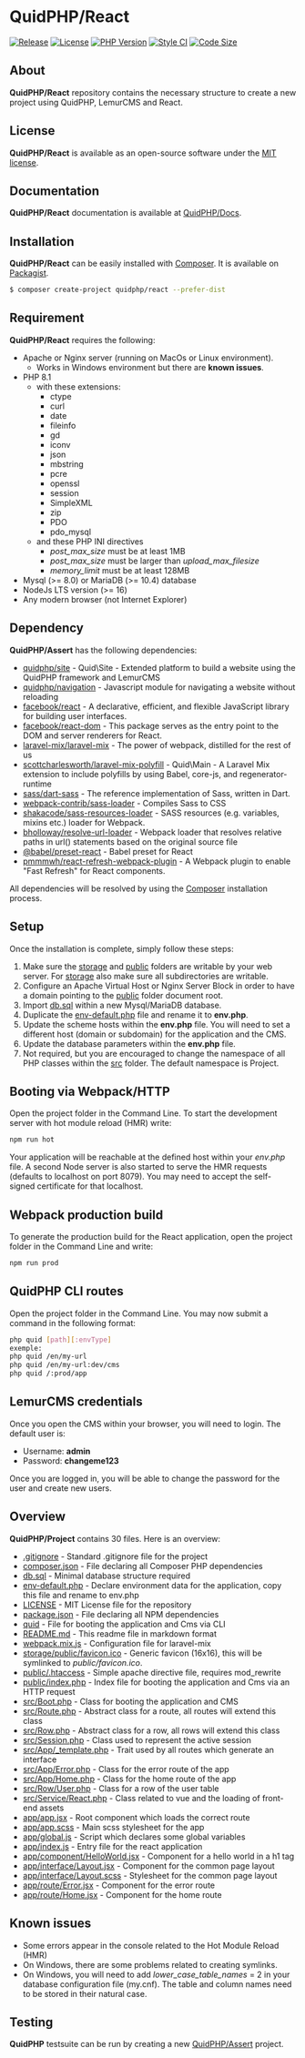 # QuidPHP/React
[![Release](https://img.shields.io/github/v/release/quidphp/react)](https://packagist.org/packages/quidphp/react)
[![License](https://img.shields.io/github/license/quidphp/react)](https://github.com/quidphp/react/blob/master/LICENSE)
[![PHP Version](https://img.shields.io/packagist/php-v/quidphp/react)](https://www.php.net)
[![Style CI](https://styleci.io/repos/494941847/shield)](https://styleci.io)
[![Code Size](https://img.shields.io/github/languages/code-size/quidphp/react)](https://github.com/quidphp/react)

## About
**QuidPHP/React** repository contains the necessary structure to create a new project using QuidPHP, LemurCMS and React.

## License
**QuidPHP/React** is available as an open-source software under the [MIT license](LICENSE).

## Documentation
**QuidPHP/React** documentation is available at [QuidPHP/Docs](https://github.com/quidphp/docs).

## Installation
**QuidPHP/React** can be easily installed with [Composer](https://getcomposer.org). It is available on [Packagist](https://packagist.org/packages/quidphp/react).
``` bash
$ composer create-project quidphp/react --prefer-dist
```

## Requirement
**QuidPHP/React** requires the following:
- Apache or Nginx server (running on MacOs or Linux environment). 
    - Works in Windows environment but there are **known issues**.
- PHP 8.1 
    - with these extensions:
        - ctype
        - curl
        - date
        - fileinfo
        - gd
        - iconv
        - json
        - mbstring
        - pcre
        - openssl
        - session
        - SimpleXML
        - zip
        - PDO
        - pdo_mysql
    - and these PHP INI directives
        - *post_max_size* must be at least 1MB
        - *post_max_size* must be larger than *upload_max_filesize*
        - *memory_limit* must be at least 128MB
- Mysql (>= 8.0) or MariaDB (>= 10.4) database
- NodeJs LTS version (>= 16)
- Any modern browser (not Internet Explorer)

## Dependency
**QuidPHP/Assert** has the following dependencies:
- [quidphp/site](https://github.com/quidphp/site) - Quid\Site - Extended platform to build a website using the QuidPHP framework and LemurCMS
- [quidphp/navigation](https://github.com/quidphp/navigation) - Javascript module for navigating a website without reloading
- [facebook/react](https://github.com/facebook/react) - A declarative, efficient, and flexible JavaScript library for building user interfaces.
- [facebook/react-dom](https://www.npmjs.com/package/react-dom) - This package serves as the entry point to the DOM and server renderers for React.
- [laravel-mix/laravel-mix](https://github.com/laravel-mix/laravel-mix) - The power of webpack, distilled for the rest of us
- [scottcharlesworth/laravel-mix-polyfill](https://github.com/scottcharlesworth/laravel-mix-polyfill) - Quid\Main - A Laravel Mix extension to include polyfills by using Babel, core-js, and regenerator-runtime
- [sass/dart-sass](https://github.com/sass/dart-sass) - The reference implementation of Sass, written in Dart.
- [webpack-contrib/sass-loader](https://github.com/webpack-contrib/sass-loader) - Compiles Sass to CSS
- [shakacode/sass-resources-loader](https://github.com/shakacode/sass-resources-loader) - SASS resources (e.g. variables, mixins etc.) loader for Webpack.
- [bholloway/resolve-url-loader](https://github.com/bholloway/resolve-url-loader) - Webpack loader that resolves relative paths in url() statements based on the original source file
- [@babel/preset-react](https://www.npmjs.com/package/@babel/preset-react) - Babel preset for React
- [pmmmwh/react-refresh-webpack-plugin](https://github.com/pmmmwh/react-refresh-webpack-plugin) - A Webpack plugin to enable "Fast Refresh" for React components.

All dependencies will be resolved by using the [Composer](https://getcomposer.org) installation process.

## Setup
Once the installation is complete, simply follow these steps:
1. Make sure the [storage](storage) and [public](public) folders are writable by your web server. For [storage](storage) also make sure all subdirectories are writable.
2. Configure an Apache Virtual Host or Nginx Server Block in order to have a domain pointing to the [public](public) folder document root.
3. Import [db.sql](db.sql) within a new Mysql/MariaDB database.
4. Duplicate the [env-default.php](env-default.php) file and rename it to **env.php**.
5. Update the scheme hosts within the **env.php** file. You will need to set a different host (domain or subdomain) for the application and the CMS.
6. Update the database parameters within the **env.php** file.
7. Not required, but you are encouraged to change the namespace of all PHP classes within the [src](src) folder. The default namespace is Project.

## Booting via Webpack/HTTP
Open the project folder in the Command Line. To start the development server with hot module reload (HMR) write:
``` bash
npm run hot
```
Your application will be reachable at the defined host within your *env.php* file. A second Node server is also started to serve the HMR requests (defaults to localhost on port 8079). You may need to accept the self-signed certificate for that localhost.

## Webpack production build
To generate the production build for the React application, open the project folder in the Command Line and write:
``` bash
npm run prod
```

## QuidPHP CLI routes
Open the project folder in the Command Line. You may now submit a command in the following format: 
``` bash
php quid [path][:envType]
exemple:
php quid /en/my-url
php quid /en/my-url:dev/cms
php quid /:prod/app
```

## LemurCMS credentials
Once you open the CMS within your browser, you will need to login. The default user is:
- Username: **admin** 
- Password: **changeme123**

Once you are logged in, you will be able to change the password for the user and create new users.

## Overview
**QuidPHP/Project** contains 30 files. Here is an overview:
- [.gitignore](.gitignore) - Standard .gitignore file for the project
- [composer.json](composer.json) - File declaring all Composer PHP dependencies
- [db.sql](db.sql) - Minimal database structure required
- [env-default.php](env-default.php) - Declare environment data for the application, copy this file and rename to env.php
- [LICENSE](LICENSE) - MIT License file for the repository
- [package.json](package.json) - File declaring all NPM dependencies
- [quid](quid) - File for booting the application and Cms via CLI
- [README.md](README.md) - This readme file in markdown format
- [webpack.mix.js](webpack.mix.js) - Configuration file for laravel-mix
- [storage/public/favicon.ico](storage/public/favicon.ico) - Generic favicon (16x16), this will be symlinked to *public/favicon.ico*.
- [public/.htaccess](public/.htaccess) - Simple apache directive file, requires mod_rewrite
- [public/index.php](public/index.php) - Index file for booting the application and Cms via an HTTP request
- [src/Boot.php](src/Boot.php) - Class for booting the application and CMS
- [src/Route.php](src/Route.php) - Abstract class for a route, all routes will extend this class
- [src/Row.php](src/Row.php) - Abstract class for a row, all rows will extend this class
- [src/Session.php](src/Session.php) - Class used to represent the active session
- [src/App/_template.php](src/App/_template.php) - Trait used by all routes which generate an interface
- [src/App/Error.php](src/App/Error.php) - Class for the error route of the app
- [src/App/Home.php](src/App/Home.php) - Class for the home route of the app
- [src/Row/User.php](src/Row/User.php) - Class for a row of the user table
- [src/Service/React.php](src/Service/React.php) - Class related to vue and the loading of front-end assets
- [app/app.jsx](app/app.jsx) - Root component which loads the correct route
- [app/app.scss](app/app.scss) - Main scss stylesheet for the app
- [app/global.js](app/global.js) - Script which declares some global variables
- [app/index.js](app/index.js) - Entry file for the react application
- [app/component/HelloWorld.jsx](app/component/HelloWorld.jsx) - Component for a hello world in a h1 tag
- [app/interface/Layout.jsx](app/component/Layout.jsx) - Component for the common page layout
- [app/interface/Layout.scss](app/component/Layout.scss) - Stylesheet for the common page layout
- [app/route/Error.jsx](app/component/Error.jsx) - Component for the error route
- [app/route/Home.jsx](app/component/Home.jsx) - Component for the home route

## Known issues
- Some errors appear in the console related to the Hot Module Reload (HMR)
- On Windows, there are some problems related to creating symlinks.
- On Windows, you will need to add *lower_case_table_names* = 2 in your database configuration file (my.cnf). The table and column names need to be stored in their natural case.

## Testing
**QuidPHP** testsuite can be run by creating a new [QuidPHP/Assert](https://github.com/quidphp/assert) project.